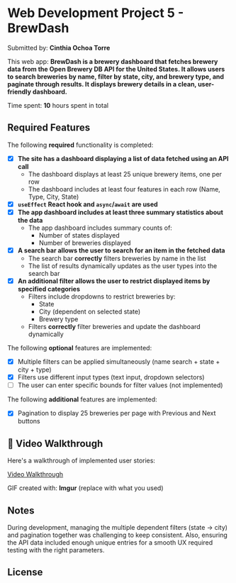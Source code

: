 # Web Development Project 5 - BrewDash

Submitted by: **Cinthia Ochoa Torre**

This web app: **BrewDash is a brewery dashboard that fetches brewery data from the Open Brewery DB API for the United States. It allows users to search breweries by name, filter by state, city, and brewery type, and paginate through results. It displays brewery details in a clean, user-friendly dashboard.**

Time spent: **10** hours spent in total

## Required Features

The following **required** functionality is completed:

- [x] **The site has a dashboard displaying a list of data fetched using an API call**
  - The dashboard displays at least 25 unique brewery items, one per row
  - The dashboard includes at least four features in each row (Name, Type, City, State)
- [x] **`useEffect` React hook and `async`/`await` are used**
- [x] **The app dashboard includes at least three summary statistics about the data** 
  - The app dashboard includes summary counts of:
    - Number of states displayed
    - Number of breweries displayed
- [x] **A search bar allows the user to search for an item in the fetched data**
  - The search bar **correctly** filters breweries by name in the list
  - The list of results dynamically updates as the user types into the search bar
- [x] **An additional filter allows the user to restrict displayed items by specified categories**
  - Filters include dropdowns to restrict breweries by:
    - State
    - City (dependent on selected state)
    - Brewery type
  - Filters **correctly** filter breweries and update the dashboard dynamically

The following **optional** features are implemented:

- [x] Multiple filters can be applied simultaneously (name search + state + city + type)
- [x] Filters use different input types (text input, dropdown selectors)
- [ ] The user can enter specific bounds for filter values (not implemented)

The following **additional** features are implemented:

- [x] Pagination to display 25 breweries per page with Previous and Next buttons

## 🎥 Video Walkthrough

Here's a walkthrough of implemented user stories:

[Video Walkthrough](https://imgur.com/a/wFEKcrk)

GIF created with: **Imgur** (replace with what you used)

## Notes

During development, managing the multiple dependent filters (state → city) and pagination together was challenging to keep consistent. Also, ensuring the API data included enough unique entries for a smooth UX required testing with the right parameters.

## License

